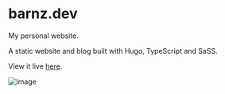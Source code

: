 # barnz.dev

My personal website.

A static website and blog built with Hugo, TypeScript and SaSS.

View it live [here](https://barnz.dev).

![image](https://user-images.githubusercontent.com/77964259/176261914-797178b1-c183-461b-92c4-2f3df7cd7f8f.png)
